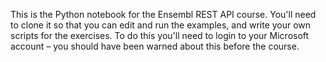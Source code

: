 This is the Python notebook for the Ensembl REST API course. You'll need to clone it so that you can edit and run the examples, and write your own scripts for the exercises. To do this you'll need to login to your Microsoft account – you should have been warned about this before the course.